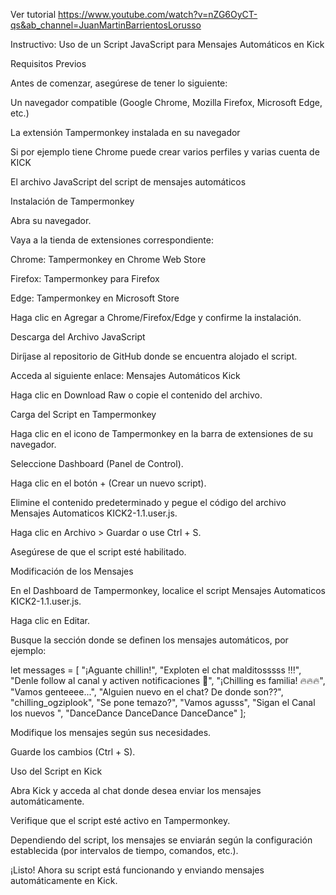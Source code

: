 Ver tutorial https://www.youtube.com/watch?v=nZG6OyCT-qs&ab_channel=JuanMartinBarrientosLorusso

Instructivo: Uso de un Script JavaScript para Mensajes Automáticos en Kick

Requisitos Previos

Antes de comenzar, asegúrese de tener lo siguiente:

Un navegador compatible (Google Chrome, Mozilla Firefox, Microsoft Edge, etc.)

La extensión Tampermonkey instalada en su navegador

Si por ejemplo tiene Chrome puede crear varios perfiles y varias cuenta de KICK

El archivo JavaScript del script de mensajes automáticos

Instalación de Tampermonkey

Abra su navegador.

Vaya a la tienda de extensiones correspondiente:

Chrome: Tampermonkey en Chrome Web Store

Firefox: Tampermonkey para Firefox

Edge: Tampermonkey en Microsoft Store

Haga clic en Agregar a Chrome/Firefox/Edge y confirme la instalación.

Descarga del Archivo JavaScript

Diríjase al repositorio de GitHub donde se encuentra alojado el script.

Acceda al siguiente enlace: Mensajes Automáticos Kick

Haga clic en Download Raw o copie el contenido del archivo.

Carga del Script en Tampermonkey

Haga clic en el icono de Tampermonkey en la barra de extensiones de su navegador.

Seleccione Dashboard (Panel de Control).

Haga clic en el botón + (Crear un nuevo script).

Elimine el contenido predeterminado y pegue el código del archivo Mensajes Automaticos KICK2-1.1.user.js.

Haga clic en Archivo > Guardar o use Ctrl + S.

Asegúrese de que el script esté habilitado.

Modificación de los Mensajes

En el Dashboard de Tampermonkey, localice el script Mensajes Automaticos KICK2-1.1.user.js.

Haga clic en Editar.

Busque la sección donde se definen los mensajes automáticos, por ejemplo:

let messages = [
                "¡Aguante chillin!",
                "Exploten el chat malditosssss !!!",
                "Denle follow al canal y activen notificaciones 🔔",
                "¡Chilling es familia! 🔥🔥🔥",
                "Vamos genteeee...",
                "Alguien nuevo en el chat? De donde son??",
                "chilling_ogziplook",
                "Se pone temazo?",
                "Vamos agusss",
                "Sigan el Canal los nuevos ",
                "DanceDance DanceDance DanceDance"
            ];

Modifique los mensajes según sus necesidades.

Guarde los cambios (Ctrl + S).

Uso del Script en Kick

Abra Kick y acceda al chat donde desea enviar los mensajes automáticamente.

Verifique que el script esté activo en Tampermonkey.

Dependiendo del script, los mensajes se enviarán según la configuración establecida (por intervalos de tiempo, comandos, etc.).

¡Listo! Ahora su script está funcionando y enviando mensajes automáticamente en Kick.
